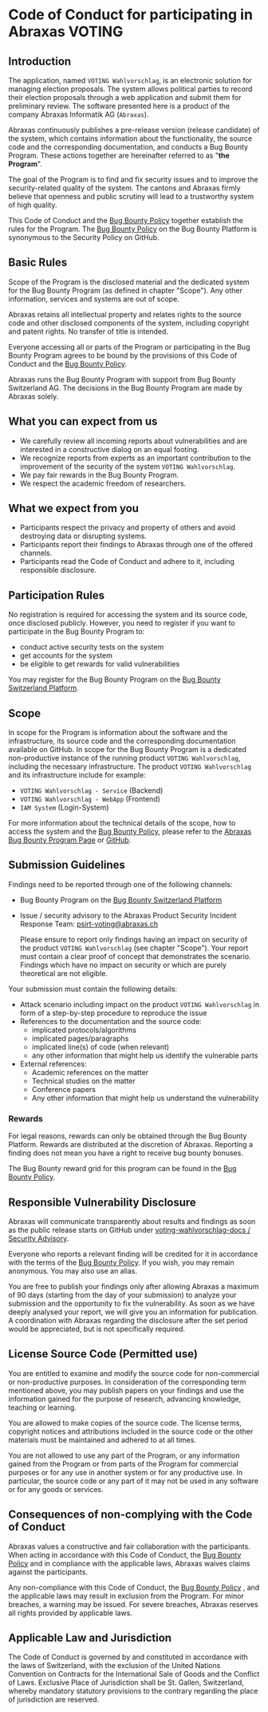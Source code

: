 # Code of Conduct for participating in Abraxas VOTING

## Introduction

The application, named `VOTING Wahlvorschlag`, is an electronic solution for managing election proposals. The system allows political parties to record their election proposals through a web application and submit them for preliminary review. The software presented here is a product of the company Abraxas Informatik AG (`Abraxas`).

Abraxas continuously publishes a pre-release version (release candidate) of the system, which contains information about the functionality, the source code and the corresponding documentation, and conducts a Bug Bounty Program. These actions together are hereinafter referred to as "**the Program**".

The goal of the Program is to find and fix security issues and to improve the security-related quality of the system. The cantons and Abraxas firmly believe that openness and public scrutiny will lead to a trustworthy system of high quality.

This Code of Conduct and the [Bug Bounty Policy](./SECURITY.md#bug-bounty-policy) together establish the rules for the Program. The [Bug Bounty Policy](./SECURITY.md#bug-bounty-policy) on the Bug Bounty Platform is synonymous to the Security Policy on GitHub.

## Basic Rules

Scope of the Program is the disclosed material and the dedicated system for the Bug Bounty Program (as defined in chapter "Scope"). Any other information, services and systems are out of scope.

Abraxas retains all intellectual property and relates rights to the source code and other disclosed components of the system, including copyright and patent rights. No transfer of title is intended.

Everyone accessing all or parts of the Program or participating in the Bug Bounty Program agrees to be bound by the provisions of this Code of Conduct and the [Bug Bounty Policy](./SECURITY.md#bug-bounty-policy).

Abraxas runs the Bug Bounty Program with support from Bug Bounty Switzerland AG. The decisions in the Bug Bounty Program are made by Abraxas solely.

## What you can expect from us

- We carefully review all incoming reports about vulnerabilities and are interested in a constructive dialog on an equal footing.
- We recognize reports from experts as an important contribution to the improvement of the security of the system `VOTING Wahlvorschlag`.
- We pay fair rewards in the Bug Bounty Program.
- We respect the academic freedom of researchers.

## What we expect from you

- Participants respect the privacy and property of others and avoid destroying data or disrupting systems.
- Participants report their findings to Abraxas through one of the offered channels.
- Participants read the Code of Conduct and adhere to it, including responsible disclosure.

## Participation Rules

No registration is required for accessing the system and its source code, once disclosed publicly. However, you need to register if you want to participate in the Bug Bounty Program to:

- conduct active security tests on the system
- get accounts for the system
- be eligible to get rewards for valid vulnerabilities

You may register for the Bug Bounty Program on the [Bug Bounty Switzerland Platform](https://www.bugbounty.ch/abraxas/).

## Scope

In scope for the Program is information about the software and the infrastructure, its source code and the corresponding documentation available on GitHub.
In scope for the Bug Bounty Program is a dedicated non-productive instance of the running product `VOTING Wahlvorschlag`, including the necessary infrastructure. The product `VOTING Wahlvorschlag` and its infrastructure include for example:

- `VOTING Wahlvorschlag - Service` (Backend)
- `VOTING Wahlvorschlag - WebApp` (Frontend)
- `IAM System` (Login-System)

For more information about the technical details of the scope, how to access the system and the [Bug Bounty Policy](./SECURITY.md#bug-bounty-policy), please refer to the [Abraxas Bug Bounty Program Page](https://www.bugbounty.ch/abraxas/) or [GitHub](https://github.com/abraxas-labs/).

## Submission Guidelines

Findings need to be reported through one of the following channels:

- Bug Bounty Program on the [Bug Bounty Switzerland Platform](https://www.bugbounty.ch/hacker/)
- Issue / security advisory to the Abraxas Product Security Incident Response Team: psirt-voting@abraxas.ch

    Please ensure to report only findings having an impact on security of the product `VOTING Wahlvorschlag` (see chapter "Scope"). Your report must contain a clear proof of concept that demonstrates the scenario. Findings which have no impact on security or which are purely theoretical are not eligible.

Your submission must contain the following details:

- Attack scenario including impact on the product `VOTING Wahlvorschlag` in form of a step-by-step procedure to reproduce the issue
- References to the documentation and the source code:
  - implicated protocols/algorithms
  - implicated pages/paragraphs
  - implicated line(s) of code (when relevant)
  - any other information that might help us identify the vulnerable parts
- External references:
  - Academic references on the matter
  - Technical studies on the matter
  - Conference papers
  - Any other information that might help us understand the vulnerability

### Rewards

For legal reasons, rewards can only be obtained through the Bug Bounty Platform. Rewards are distributed at the discretion of Abraxas. Reporting a finding does not mean you have a right to receive bug bounty bonuses.

The Bug Bounty reward grid for this program can be found in the [Bug Bounty Policy](./SECURITY.md#reward-grid).

## Responsible Vulnerability Disclosure

Abraxas will communicate transparently about results and findings as soon as the public release starts on GitHub under [voting-wahlvorschlag-docs / Security Advisory](https://github.com/abraxas-labs/voting-wahlvorschlag-docs/security/advisories).

Everyone who reports a relevant finding will be credited for it in accordance with the terms of the [Bug Bounty Policy](./SECURITY.md#bug-bounty-policy). If you wish, you may remain anonymous. You may also use an alias.

You are free to publish your findings only after allowing Abraxas a maximum of 90 days (starting from the day of your submission) to analyze your submission and the opportunity to fix the vulnerability. As soon as we have deeply analysed your report, we will give you an information for publication. A coordination with Abraxas regarding the disclosure after the set period would be appreciated, but is not specifically required.

## License Source Code (Permitted use)

You are entitled to examine and modify the source code for non-commercial or non-productive purposes. In consideration of the corresponding term mentioned above, you may publish papers on your findings and use the information gained for the purpose of research, advancing knowledge, teaching or learning.

You are allowed to make copies of the source code. The license terms, copyright notices and attributions included in the source code or the other materials must be maintained and adhered to at all times.

You are not allowed to use any part of the Program, or any information gained from the Program or from parts of the Program for commercial purposes or for any use in another system or for any productive use. In particular, the source code or any part of it may not be used in any software or for any goods or services.

## Consequences of non-complying with the Code of Conduct

Abraxas values a constructive and fair collaboration with the participants. When acting in accordance with this Code of Conduct, the [Bug Bounty Policy](./SECURITY.md#bug-bounty-policy)  and in compliance with the applicable laws, Abraxas waives claims against the participants.

Any non-compliance with this Code of Conduct, the [Bug Bounty Policy](./SECURITY.md#bug-bounty-policy) , and the applicable laws may result in exclusion from the Program. For minor breaches, a warning may be issued. For severe breaches, Abraxas reserves all rights provided by applicable laws.

## Applicable Law and Jurisdiction

The Code of Conduct is governed by and constituted in accordance with the laws of Switzerland, with the exclusion of the United Nations Convention on Contracts for the International Sale of Goods and the Conflict of Laws. Exclusive Place of Jurisdiction shall be St. Gallen, Switzerland, whereby mandatory statutory provisions to the contrary regarding the place of jurisdiction are reserved.
